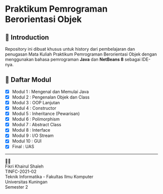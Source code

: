 # Praktikum Pemrograman Berorientasi Objek

## 👋 Introduction

Repository ini dibuat khusus untuk history dari pembelajaran dan penugasan Mata Kuliah Praktikum Pemrograman Berorientasi Objek dengan menggunakan bahasa pemrograman **Java** dan **NetBeans 8** sebagai IDE-nya.

## :book: Daftar Modul

- [x] Modul 1 : Mengenal dan Memulai Java
- [x] Modul 2 : Pengenalan Objek dan Class
- [x] Modul 3 : OOP Lanjutan
- [x] Modul 4 : Constructor
- [x] Modul 5 : Inheritance (Pewarisan)
- [x] Modul 6 : Polimorphism
- [x] Modul 7 : Abstract Class
- [x] Modul 8 : Interface
- [x] Modul 9 : I/O Stream
- [x] Modul 10 : GUI
- [x] Final : UAS

---

👨‍🎓\
Fikri Khairul Shaleh\
TINFC-2021-02\
Teknik Informatika - Fakultas Ilmu Komputer\
Universitas Kuningan\
Semester 2
